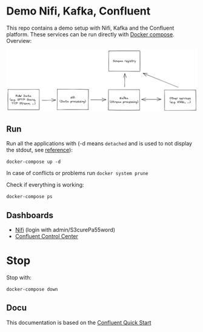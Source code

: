 # Demo Nifi, Kafka, Confluent

This repo contains a demo setup with Nifi, Kafka and the Confluent platform. These services can be run directly with [Docker compose](https://www.docker.com/get-started/). Overview:

![Overview](images/overview.png)

## Run

Run all the applications with (-d means `detached` and is used to not display the stdout, see [reference](https://docs.docker.com/compose/reference/)):

```
docker-compose up -d
```

In case of conflicts or problems run `docker system prune`

Check if everything is working:

```
docker-compose ps
```

## Dashboards

- [Nifi](https://localhost:8443/nifi) (login with admin/S3curePa55word)
- [Confluent Control Center](http://localhost:9021/)

# Stop

Stop with:

```
docker-compose down
```

## Docu

This documentation is based on the [Confluent Quick Start](https://docs.confluent.io/platform/current/quickstart/ce-docker-quickstart.html)